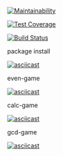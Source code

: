 [![Maintainability](https://api.codeclimate.com/v1/badges/a99a88d28ad37a79dbf6/maintainability)](https://codeclimate.com/github/codeclimate/codeclimate/maintainability)

[![Test Coverage](https://api.codeclimate.com/v1/badges/a99a88d28ad37a79dbf6/test_coverage)](https://codeclimate.com/github/codeclimate/codeclimate/test_coverage)

[![Build Status](https://travis-ci.org/eg-b/python-project-lvl1.svg?branch=master)](https://travis-ci.org/eg-b/python-project-lvl1)

package install

[![asciicast](https://asciinema.org/a/WwqRkhZTaAm2MfhYe6fBOPsZd.svg)](https://asciinema.org/a/WwqRkhZTaAm2MfhYe6fBOPsZd)

even-game

[![asciicast](https://asciinema.org/a/1uGHpC24vF7DzdccOkcW9f0Zg.svg)](https://asciinema.org/a/1uGHpC24vF7DzdccOkcW9f0Zg)

calc-game

[![asciicast](https://asciinema.org/a/64lgPdW2Q6vIUJ3PhZLcJeWsB.svg)](https://asciinema.org/a/64lgPdW2Q6vIUJ3PhZLcJeWsB)

gcd-game

[![asciicast](https://asciinema.org/a/KOKVTFfg5HKjuoioBgUiJI5it.svg)](https://asciinema.org/a/KOKVTFfg5HKjuoioBgUiJI5it)

